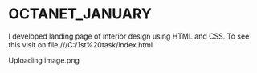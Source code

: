 # OCTANET_JANUARY
I developed landing page of interior design using HTML and CSS. To see this visit on file:///C:/1st%20task/index.html

Uploading image.png
